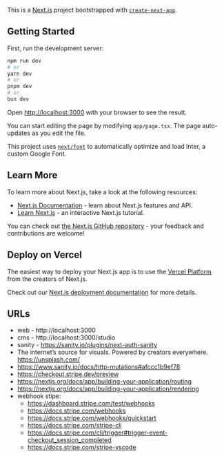 This is a [Next.js](https://nextjs.org/) project bootstrapped with [`create-next-app`](https://github.com/vercel/next.js/tree/canary/packages/create-next-app).

## Getting Started

First, run the development server:

```bash
npm run dev
# or
yarn dev
# or
pnpm dev
# or
bun dev
```

Open [http://localhost:3000](http://localhost:3000) with your browser to see the result.

You can start editing the page by modifying `app/page.tsx`. The page auto-updates as you edit the file.

This project uses [`next/font`](https://nextjs.org/docs/basic-features/font-optimization) to automatically optimize and load Inter, a custom Google Font.

## Learn More

To learn more about Next.js, take a look at the following resources:

- [Next.js Documentation](https://nextjs.org/docs) - learn about Next.js features and API.
- [Learn Next.js](https://nextjs.org/learn) - an interactive Next.js tutorial.

You can check out [the Next.js GitHub repository](https://github.com/vercel/next.js/) - your feedback and contributions are welcome!

## Deploy on Vercel

The easiest way to deploy your Next.js app is to use the [Vercel Platform](https://vercel.com/new?utm_medium=default-template&filter=next.js&utm_source=create-next-app&utm_campaign=create-next-app-readme) from the creators of Next.js.

Check out our [Next.js deployment documentation](https://nextjs.org/docs/deployment) for more details.

## URLs

- web - http://localhost:3000
- cms - http://localhost:3000/studio
- sanity - https://sanity.io/plugins/next-auth-sanity
- The internet’s source for visuals.
  Powered by creators everywhere. https://unsplash.com/
- https://www.sanity.io/docs/http-mutations#afccc1b9ef78
- https://checkout.stripe.dev/preview
- https://nextjs.org/docs/app/building-your-application/routing
- https://nextjs.org/docs/app/building-your-application/rendering
- webhook stipe:
  - https://dashboard.stripe.com/test/webhooks
  - https://docs.stripe.com/webhooks
  - https://docs.stripe.com/webhooks/quickstart
  - https://docs.stripe.com/stripe-cli
  - https://docs.stripe.com/cli/trigger#trigger-event-checkout_session_completed
  - https://docs.stripe.com/stripe-vscode
